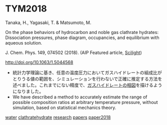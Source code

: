 # TYM2018

Tanaka, H., Yagasaki, T. & Matsumoto, M.

On the phase behaviors of hydrocarbon and noble gas clathrate hydrates: Dissociation pressures, phase diagram, occupancies, and equilibrium with aqueous solution. 

J. Chem. Phys. 149, 074502 (2018). (AIP Featured article, [Scilight](http://doi.org/10.1063/1.5051832))

http://doi.org/10.1063/1.5044568

* 統計力学理論に基き、任意の温度圧力においてガスハイドレートの組成比がとりうる値の範囲を、シミュレーションを行わないで正確に推定する方法を述べました。これまでにない精度で、[ガスハイドレートの相図](ガスハイドレートの相図.md)を描けるようになりました。
* We have described a method to accurately estimate the range of possible composition ratios at arbitrary temperature pressure, without simulation, based on statistical mechanics theory.
[](https://aip.scitation.org/na101/home/literatum/publisher/aip/journals/content/sci/2018/sci.2018.2018.issue-33/1.5051832/20180816/images/large/1.5051832.figures.online.f1.jpeg)



[water](water.md) [clathratehydrate](clathratehydrate.md) [research](research.md) [papers](papers.md) [paper2018](paper2018.md)



